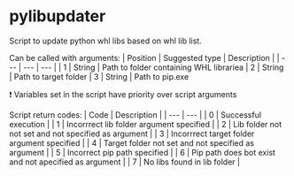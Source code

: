 # pylibupdater
Script to update python whl libs based on whl lib list.

Can be called with arguments:
| Position | Suggested type | Description |
| --- | --- | --- |
| 1 | String | Path to folder containing WHL librariea
| 2 | String | Path to target folder
| 3 | String | Path to pip.exe


:exclamation: Variables set in the script have priority over script arguments

Script return codes:
| Code | Description |
| --- | --- |
| 0 | Successful execution |
| 1 | Incorrrect lib folder argument specified |
| 2 | Lib folder not not set and not specified as argument |
| 3 | Incorrrect target folder argument specified  |
| 4 | Target folder not set and not specified as argument |
| 5 | Incorrect pip path specified |
| 6 | Pip path does bot exist and not apecified as argument |
| 7 | No libs found in lib folder |
